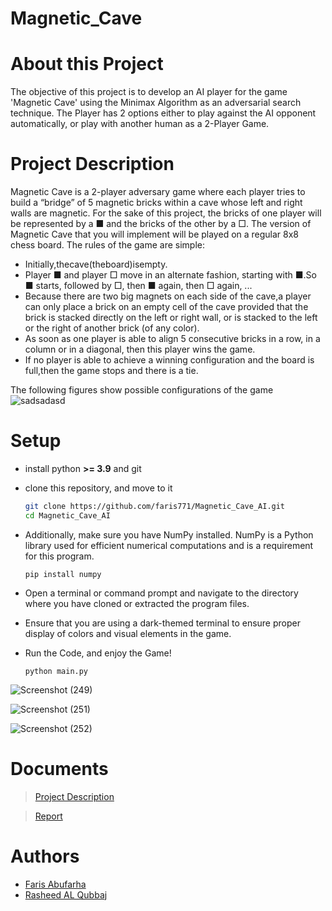 # Magnetic_Cave
# About this Project
The objective of this project is to develop an AI player for the game 'Magnetic Cave' using the Minimax Algorithm as an adversarial search technique. The Player has 2 options either to play against the  AI opponent automatically, or  play with another human as a 2-Player Game.

# Project Description
Magnetic Cave is a 2-player adversary game where each player tries to build a “bridge” of 5 magnetic bricks within a
cave whose left and right walls are magnetic. For the sake of this project, the bricks of one player will be represented
by a ■ and the bricks of the other by a □. The version of Magnetic Cave that you will implement will be played on a
regular 8x8 chess board.
The rules of the game are simple:
- Initially,thecave(theboard)isempty.
- Player ■ and player □ move in an alternate fashion, starting with ■.So ■ starts, followed by □, then ■ again,
then □ again, ...
- Because there are two big magnets on each side of the cave,a player can only place a brick on an empty cell
of the cave provided that the brick is stacked directly on the left or right wall, or is stacked to the left or the
right of another brick (of any color).
- As soon as one player is able to align 5 consecutive bricks in a row, in a column or in a diagonal, then this
player wins the game.
- If no player is able to achieve a winning configuration and the board is full,then the game stops and there is a tie.

The following figures show possible configurations of the game
![sadsadasd](https://github.com/Rasheed-Al-Qobbaj/Magnetic_Cave/assets/70337488/8889932b-7fad-4153-96e0-98b14252f726)

# Setup 
* install python **>= 3.9** and git
* clone this repository, and move to it

    ```bash
    git clone https://github.com/faris771/Magnetic_Cave_AI.git    
    cd Magnetic_Cave_AI
    ```
* Additionally, make sure you have NumPy installed. NumPy is a Python library used for efficient numerical computations and is a requirement for this program.
  ```
  pip install numpy
  ```


* Open a terminal or command prompt and navigate to the directory where you have cloned or extracted the program files.
* Ensure that you are using a dark-themed terminal to ensure proper display of colors and visual elements in the game. 
* Run the Code, and enjoy the Game!
  ```
  python main.py
  ```

![Screenshot (249)](https://github.com/faris771/Magnetic_Cave_AI/assets/70337488/c26a255a-aa3c-45c7-a388-168bd798960e)

![Screenshot (251)](https://github.com/faris771/Magnetic_Cave_AI/assets/70337488/b0aa8213-d191-426a-b40b-0c4f77c96589)

![Screenshot (252)](https://github.com/faris771/Magnetic_Cave_AI/assets/70337488/73c6effb-364d-4edd-a0c5-3d55a6d065fc)


# Documents
> [Project Description](AI_project.pdf)

> [Report](Faris_1200546_Rasheed_1202474.pdf)

# Authors
* [Faris Abufarha](https://github.com/faris771)
* [Rasheed AL Qubbaj](https://github.com/Rasheed-Al-Qobbaj)
    
